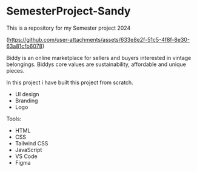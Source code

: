 # SemesterProject-Sandy
This is a repository for my Semester project 2024

(https://github.com/user-attachments/assets/633e8e2f-51c5-4f8f-8e30-63a81cfb6078)

Biddy is an online marketplace for sellers and buyers interested in vintage belongings.
Biddys core values are sustainability, affordable and unique pieces.

In this project i have built this project from scratch.
- UI design
- Branding
- Logo

Tools:
- HTML
- CSS
- Tailwind CSS
- JavaScript
- VS Code
- Figma


